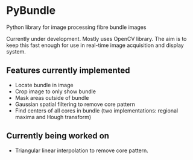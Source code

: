 # PyBundle
Python library for image processing fibre bundle images

Currently under development. Mostly uses OpenCV library. The aim is to keep this fast enough for use in real-time image acquisition and display system.

## Features currently implemented
* Locate bundle in image
* Crop image to only show bundle
* Mask areas outside of bundle
* Gaussian spatial filtering to remove core pattern
* Find centers of all cores in bundle (two implementations: regional maxima and Hough transform)

## Currently being worked on
* Triangular linear interpolation to remove core pattern.


